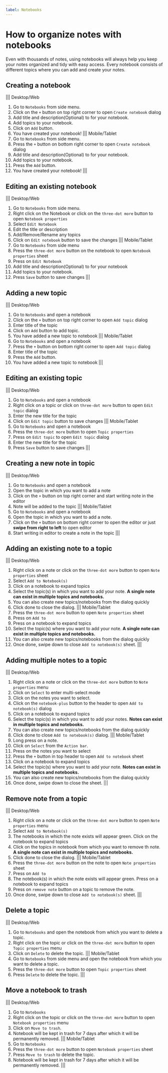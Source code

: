 ```yaml
---
label: Notebooks
---
```


# How to organize notes with notebooks
Even with thousands of notes, using notebooks will always help you keep your notes organized and tidy with easy access. Every notebook consists of different topics where you can add and create your notes.

## Creating a notebook
||| Desktop/Web
1. Go to `Notebooks` from side menu.
2. Click on the `+` button on top right corner to open `Create notebook` dialog
3. Add title and description(Optional) to for your notebook.
4. Add topics to your notebook.
5. Click on `Add` button.
6. You have created your notebook!
||| Mobile/Tablet
1. Go to `Notebooks` from side menu.
2. Press the `+` button on bottom right corner to open `Create notebook` dialog
3. Add title and description(Optional) to for your notebook.
4. Add topics to your notebook.
5. Press the `Add` button.
6. You have created your notebook!
|||

## Editing an existing notebook
||| Desktop/Web
1. Go to `Notebooks` from side menu.
2. Right click on the Notebook or click on the `three-dot more` button to open `Notebook properties`
3. Select `Edit Notebook`
4. Edit the title or description
5. Add/Remove/Rename any topics
6. Click on `Edit notebook` button to save the changes
||| Mobile/Tablet
1. Go to `Notebooks` from side menu
2. Press the `three-dot more` button on the notebook to open `Notebook properties` sheet
3. Press on `Edit Notebook`
4. Add title and description(Optional) to for your notebook
5. Add topics to your notebook.
6. Press `Save` button to save changes
|||

## Adding a new topic
||| Desktop/Web
1. Go to `Notebooks` and open a notebook
2. Click on the `+` button on top right corner to open `Add topic` dialog
3. Enter title of the topic
4. Click on `Add` button to add topic.
5. You have added a new topic to notebook
||| Mobile/Tablet
1. Go to `Notebooks` and open a notebook
2. Press the `+` button on bottom right corner to open `Add topic` dialog
3. Enter title of the topic
4. Press the `Add` button.
5. You have added a new topic to notebook
|||

## Editing an existing topic
||| Desktop/Web
1. Go to `Notebooks` and open a notebook
2. Right click on a topic or click on `three-dot more` button to open `Edit topic` dialog
3. Enter the new title for the topic
4. Click on `Edit topic` button to save changes
||| Mobile/Tablet
1. Go to `Notebooks` and open a notebook
2. Press the `three-dot more` button to open `Topic properties`
3. Press on `Edit topic` to open `Edit topic` dialog
4. Enter the new title for the topic
5. Press `Save` button to save changes
|||
## Creating a new note in topic
||| Desktop/Web
1. Go to `Notebooks` and open a notebook
2. Open the topic in which you want to add a note
3. Click on the `+` button on top right corner and start writing note in the editor
4. Note will be added to the topic
||| Mobile/Tablet
1. Go to `Notebooks` and open a notebook
2. Open the topic in which you want to add a note.
3. Click on the `+` button on bottom right corner to open the editor or just **swipe from right to left** to open editor
4. Start writing in editor to create a note in the topic
|||
## Adding an existing note to a topic
||| Desktop/Web
1. Right click on a note or click on the `three-dot more` button to open `Note properties` sheet
2. Select `Add to Notebook(s)`
3. Click on a notebook to expand topics
4. Select the topic(s) in which you want to add your note. **A single note can exist in multiple topics and notebooks.**
5. You can also create new topics/notebooks from the dialog quickly
6. Click done to close the dialog.
||| Mobile/Tablet
1. Press the `three-dot more` button to open `Note properties` sheet
2. Press on `Add to`
3. Press on a notebook to expand topics
4. Select the topic(s) where you want to add your note. **A single note can exist in multiple topics and notebooks.**
5. You can also create new topics/notebooks from the dialog quickly
6. Once done, swipe down to close `Add to notebook(s)` sheet.
|||

## Adding multiple notes to a topic
||| Desktop/Web
1. Right click on a note or click on the `three-dot more` button to `Note properties` menu
2. Click on `Select` to enter multi-select mode
3. Click on the notes you want to select.
4. Click on the `notebook-plus` button to the header to open `Add to notebook(s)` dialog
3. Click on a notebook to expand topics
4. Select the topic(s) in which you want to add your notes. **Notes can exist in multiple topics and notebooks.**
5. You can also create new topics/notebooks from the dialog quickly
6. Click done to close `Add to notebook(s)` dialog.
||| Mobile/Tablet
1. Long press on a note.
2. Click on `Select` from the `Action bar`.
3. Press on the notes you want to select
4. Press the `+` button in top header to open `Add to notebook` sheet
3. Click on a notebook to expand topics
4. Select the topic(s) where you want to add your note. **Notes can exist in multiple topics and notebooks.**
5. You can also create new topics/notebooks from the dialog quickly
5. Once done, swipe down to close the sheet.
|||

## Remove note from a topic
||| Desktop/Web
1. Right click on a note or click on the `three-dot more` button to open `Note properties` menu
2. Select `Add to Notebook(s)`
3. The notebooks in which the note exists will appear green. Click on the notebook to expand topics
4. Click on the topics in notebook from which you want to remove th note. **A single note can exist in multiple topics and notebooks.**
5. Click done to close the dialog.
||| Mobile/Tablet
1. Press the `three-dot more` button on the note to open `Note properties` sheet
2. Press on `Add to`
3. The notebook(s) in which the note exists will appear green. Press on a notebook to expand topics
3. Press on `remove note` button on a topic to remove the note.
5. Once done, swipe down to close `Add to notebook(s)` sheet.
|||

## Delete a topic
||| Desktop/Web
1. Go to `Notebooks` and open the notebook from which you want to delete a topic.
2. Right click on the topic or click on the `three-dot more` button to open `Topic properties` menu
3. Click on `Delete` to delete the topic.
||| Mobile/Tablet
1. Go to `Notebooks` from side menu and open the notebook from which you want to delete a topic.
2. Press the `three-dot more` button to open `Topic properties` sheet
3. Press `Delete` to delete the topic.
|||

## Move a notebook to trash
||| Desktop/Web
1. Go to `Notebooks`
2. Right click on the topic or click on the `three-dot more` button to open `Notebook properties` menu
3. Click on `Move to trash`.
4. Notebook will be kept in trash for 7 days after which it will be permanently removed.
||| Mobile/Tablet
1. Go to `Notebooks`
2. Press the `three-dot more` button to open `Notebook properties` sheet
3. Press `Move to trash` to delete the topic.
4. Notebook will be kept in trash for 7 days after which it will be permanently removed.
|||

